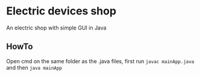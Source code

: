 # Electric devices shop
An electric shop with simple GUI in Java


## HowTo
Open cmd on the same folder as the .java files, first run
`javac mainApp.java` and then `java mainApp`
